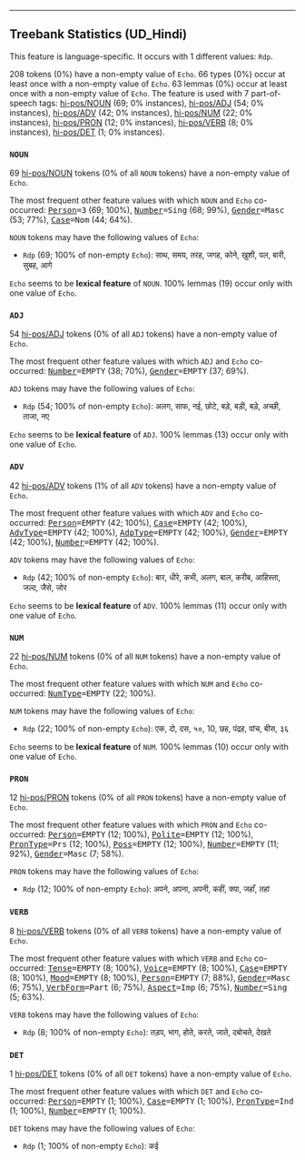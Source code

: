 

--------------------------------------------------------------------------------

## Treebank Statistics (UD_Hindi)

This feature is language-specific.
It occurs with 1 different values: `Rdp`.

208 tokens (0%) have a non-empty value of `Echo`.
66 types (0%) occur at least once with a non-empty value of `Echo`.
63 lemmas (0%) occur at least once with a non-empty value of `Echo`.
The feature is used with 7 part-of-speech tags: [hi-pos/NOUN]() (69; 0% instances), [hi-pos/ADJ]() (54; 0% instances), [hi-pos/ADV]() (42; 0% instances), [hi-pos/NUM]() (22; 0% instances), [hi-pos/PRON]() (12; 0% instances), [hi-pos/VERB]() (8; 0% instances), [hi-pos/DET]() (1; 0% instances).

### `NOUN`

69 [hi-pos/NOUN]() tokens (0% of all `NOUN` tokens) have a non-empty value of `Echo`.

The most frequent other feature values with which `NOUN` and `Echo` co-occurred: <tt><a href="Person.html">Person</a>=3</tt> (69; 100%), <tt><a href="Number.html">Number</a>=Sing</tt> (68; 99%), <tt><a href="Gender.html">Gender</a>=Masc</tt> (53; 77%), <tt><a href="Case.html">Case</a>=Nom</tt> (44; 64%).

`NOUN` tokens may have the following values of `Echo`:

* `Rdp` (69; 100% of non-empty `Echo`): साथ, समय, तरह, जगह, कोने, खुशी, पल, बारी, सुबह, आगे

`Echo` seems to be **lexical feature** of `NOUN`. 100% lemmas (19) occur only with one value of `Echo`.

### `ADJ`

54 [hi-pos/ADJ]() tokens (0% of all `ADJ` tokens) have a non-empty value of `Echo`.

The most frequent other feature values with which `ADJ` and `Echo` co-occurred: <tt><a href="Number.html">Number</a>=EMPTY</tt> (38; 70%), <tt><a href="Gender.html">Gender</a>=EMPTY</tt> (37; 69%).

`ADJ` tokens may have the following values of `Echo`:

* `Rdp` (54; 100% of non-empty `Echo`): अलग, साफ, नई, छोटे, बड़े, बड़ी, बड़े, अच्छी, ताजा, नए

`Echo` seems to be **lexical feature** of `ADJ`. 100% lemmas (13) occur only with one value of `Echo`.

### `ADV`

42 [hi-pos/ADV]() tokens (1% of all `ADV` tokens) have a non-empty value of `Echo`.

The most frequent other feature values with which `ADV` and `Echo` co-occurred: <tt><a href="Person.html">Person</a>=EMPTY</tt> (42; 100%), <tt><a href="Case.html">Case</a>=EMPTY</tt> (42; 100%), <tt><a href="AdvType.html">AdvType</a>=EMPTY</tt> (42; 100%), <tt><a href="AdpType.html">AdpType</a>=EMPTY</tt> (42; 100%), <tt><a href="Gender.html">Gender</a>=EMPTY</tt> (42; 100%), <tt><a href="Number.html">Number</a>=EMPTY</tt> (42; 100%).

`ADV` tokens may have the following values of `Echo`:

* `Rdp` (42; 100% of non-empty `Echo`): बार, धीरे, कभी, अलग, बाल, करीब, आहिस्ता, जल्द, जैसे, जोर

`Echo` seems to be **lexical feature** of `ADV`. 100% lemmas (11) occur only with one value of `Echo`.

### `NUM`

22 [hi-pos/NUM]() tokens (0% of all `NUM` tokens) have a non-empty value of `Echo`.

The most frequent other feature values with which `NUM` and `Echo` co-occurred: <tt><a href="NumType.html">NumType</a>=EMPTY</tt> (22; 100%).

`NUM` tokens may have the following values of `Echo`:

* `Rdp` (22; 100% of non-empty `Echo`): एक, दो, दस, ५०, 10, छह, पंद्रह, पांच, बीस, ३६

`Echo` seems to be **lexical feature** of `NUM`. 100% lemmas (10) occur only with one value of `Echo`.

### `PRON`

12 [hi-pos/PRON]() tokens (0% of all `PRON` tokens) have a non-empty value of `Echo`.

The most frequent other feature values with which `PRON` and `Echo` co-occurred: <tt><a href="Person.html">Person</a>=EMPTY</tt> (12; 100%), <tt><a href="Polite.html">Polite</a>=EMPTY</tt> (12; 100%), <tt><a href="PronType.html">PronType</a>=Prs</tt> (12; 100%), <tt><a href="Poss.html">Poss</a>=EMPTY</tt> (12; 100%), <tt><a href="Number.html">Number</a>=EMPTY</tt> (11; 92%), <tt><a href="Gender.html">Gender</a>=Masc</tt> (7; 58%).

`PRON` tokens may have the following values of `Echo`:

* `Rdp` (12; 100% of non-empty `Echo`): अपने, अपना, अपनी, कहीं, क्या, जहाँ, तहां

### `VERB`

8 [hi-pos/VERB]() tokens (0% of all `VERB` tokens) have a non-empty value of `Echo`.

The most frequent other feature values with which `VERB` and `Echo` co-occurred: <tt><a href="Tense.html">Tense</a>=EMPTY</tt> (8; 100%), <tt><a href="Voice.html">Voice</a>=EMPTY</tt> (8; 100%), <tt><a href="Case.html">Case</a>=EMPTY</tt> (8; 100%), <tt><a href="Mood.html">Mood</a>=EMPTY</tt> (8; 100%), <tt><a href="Person.html">Person</a>=EMPTY</tt> (7; 88%), <tt><a href="Gender.html">Gender</a>=Masc</tt> (6; 75%), <tt><a href="VerbForm.html">VerbForm</a>=Part</tt> (6; 75%), <tt><a href="Aspect.html">Aspect</a>=Imp</tt> (6; 75%), <tt><a href="Number.html">Number</a>=Sing</tt> (5; 63%).

`VERB` tokens may have the following values of `Echo`:

* `Rdp` (8; 100% of non-empty `Echo`): तड़प, भाग, होते, करते, जाते, दबोचते, देखते

### `DET`

1 [hi-pos/DET]() tokens (0% of all `DET` tokens) have a non-empty value of `Echo`.

The most frequent other feature values with which `DET` and `Echo` co-occurred: <tt><a href="Person.html">Person</a>=EMPTY</tt> (1; 100%), <tt><a href="Case.html">Case</a>=EMPTY</tt> (1; 100%), <tt><a href="PronType.html">PronType</a>=Ind</tt> (1; 100%), <tt><a href="Number.html">Number</a>=EMPTY</tt> (1; 100%).

`DET` tokens may have the following values of `Echo`:

* `Rdp` (1; 100% of non-empty `Echo`): कई

